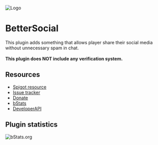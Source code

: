 ![Logo](https://imgur.com/qqtjaFr.png)

# BetterSocial
This plugin adds something that allows player share their social media without unnecessary spam in chat.\
\
**This plugin does NOT include any verification system.**
## Resources
- [Spigot resource](https://www.spigotmc.org/resources/X/)
- [Issue tracker](https://github.com/AlonsoAliaga/BetterSocial/issues)
- [Donate](https://paypal.me/AlonsoAliaga)
- [bStats](https://bstats.org/plugin/bukkit/BetterSocial)
- [DeveloperAPI](https://github.com/AlonsoAliaga/BetterSocial/wiki/BetterSocialAPI)

## Plugin statistics
![bStats.org](https://bstats.org/signatures/bukkit/BetterSocial.svg)
